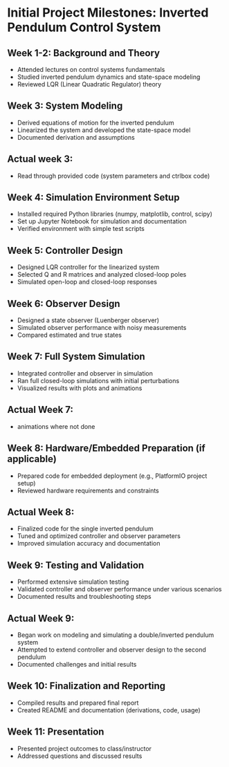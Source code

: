 # Initial Project Milestones: Inverted Pendulum Control System

## Week 1-2: Background and Theory
- Attended lectures on control systems fundamentals
- Studied inverted pendulum dynamics and state-space modeling
- Reviewed LQR (Linear Quadratic Regulator) theory

## Week 3: System Modeling
- Derived equations of motion for the inverted pendulum
- Linearized the system and developed the state-space model
- Documented derivation and assumptions

## Actual week 3:
- Read through provided code (system parameters and ctrlbox code)

## Week 4: Simulation Environment Setup
- Installed required Python libraries (numpy, matplotlib, control, scipy)
- Set up Jupyter Notebook for simulation and documentation
- Verified environment with simple test scripts

## Week 5: Controller Design
- Designed LQR controller for the linearized system
- Selected Q and R matrices and analyzed closed-loop poles
- Simulated open-loop and closed-loop responses

## Week 6: Observer Design
- Designed a state observer (Luenberger observer)
- Simulated observer performance with noisy measurements
- Compared estimated and true states

## Week 7: Full System Simulation
- Integrated controller and observer in simulation
- Ran full closed-loop simulations with initial perturbations
- Visualized results with plots and animations

## Actual Week 7:
- animations where not done

## Week 8: Hardware/Embedded Preparation (if applicable)
- Prepared code for embedded deployment (e.g., PlatformIO project setup)
- Reviewed hardware requirements and constraints

## Actual Week 8:
- Finalized code for the single inverted pendulum
- Tuned and optimized controller and observer parameters
- Improved simulation accuracy and documentation

## Week 9: Testing and Validation
- Performed extensive simulation testing
- Validated controller and observer performance under various scenarios
- Documented results and troubleshooting steps

## Actual Week 9:
- Began work on modeling and simulating a double/inverted pendulum system
- Attempted to extend controller and observer design to the second pendulum
- Documented challenges and initial results

## Week 10: Finalization and Reporting
- Compiled results and prepared final report
- Created README and documentation (derivations, code, usage)

## Week 11: Presentation
- Presented project outcomes to class/instructor
- Addressed questions and discussed results